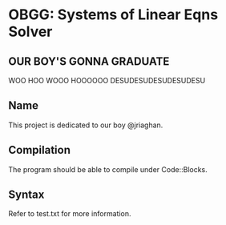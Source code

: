 # OBGG: Systems of Linear Eqns Solver 

## OUR BOY'S GONNA GRADUATE

WOO HOO WOOO HOOOOOO DESUDESUDESUDESUDESU

## Name

This project is dedicated to our boy @jriaghan.

## Compilation

The program should be able to compile under Code::Blocks.

## Syntax

Refer to test.txt for more information.
